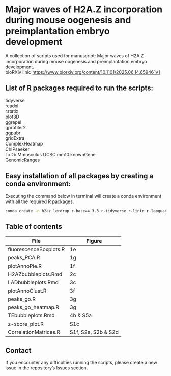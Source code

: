 # Major waves of H2A.Z incorporation during mouse oogenesis and preimplantation embryo development
A collection of scripts used for manuscript: Major waves of H2A.Z incorporation during mouse oogenesis and preimplantation embryo development. \
bioRXiv link: https://www.biorxiv.org/content/10.1101/2025.06.14.659461v1

## List of R packages required to run the scripts:
tidyverse \
readxl \
rstatix \
plot3D \
ggrepel \
gprofiler2 \
ggpubr \
gridExtra \
ComplexHeatmap \
ChIPseeker \
TxDb.Mmusculus.UCSC.mm10.knownGene \
GenomicRanges

## Easy installation of all packages by creating a conda environment:
Executing the command below in terminal will create a conda environment with all the required R packages.
```bash
conda create -n h2az_lerdrup r-base=4.3.3 r-tidyverse r-lintr r-languageserver r-devtools nodejs r-readxl r-rstatix r-plot3d r-ggrepel r-gprofiler2 r-ggpubr r-gridextra bioconductor-complexheatmap bioconductor-chipseeker bioconductor-txdb.mmusculus.ucsc.mm10.knowngene bioconda::bioconductor-genomicranges
```

## Table of contents
| File  | Figure |
| ------------- | ------------- |
| fluorescenceBoxplots.R| 1e |
| peaks_PCA.R  | 1g |
| plotAnnoPie.R  | 1f |
| H2AZbubbleplots.Rmd  | 2c |
| LADbubbleplots.Rmd  | 3c |
| plotAnnoClust.R  | 3f |
| peaks_go.R  | 3g |
| peaks_go_heatmap.R  | 3g |
| TEbubbleplots.Rmd  | 4b & S5a |
| z-score_plot.R  | S1c |
| CorrelationMatrices.R | S1f, S2a, S2b & S2d |

## Contact
If you encounter any difficulties running the scripts, please create a new issue in the repository’s Issues section.
